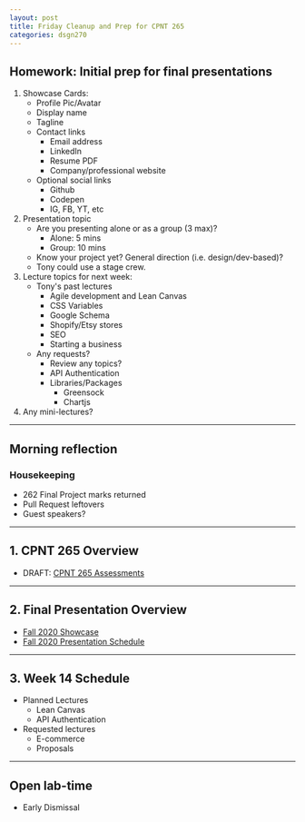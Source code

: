 ```yaml
---
layout: post
title: Friday Cleanup and Prep for CPNT 265
categories: dsgn270
---
```


## Homework: Initial prep for final presentations
1. Showcase Cards:
    - Profile Pic/Avatar
    - Display name
    - Tagline
    - Contact links
        - Email address
        - LinkedIn
        - Resume PDF
        - Company/professional website
    - Optional social links
        - Github
        - Codepen
        - IG, FB, YT, etc
2. Presentation topic
    - Are you presenting alone or as a group (3 max)?
        - Alone: 5 mins
        - Group: 10 mins
    - Know your project yet? General direction (i.e. design/dev-based)?
    - Tony could use a stage crew.
3. Lecture topics for next week:
    - Tony's past lectures
        - Agile development and Lean Canvas
        - CSS Variables
        - Google Schema
        - Shopify/Etsy stores
        - SEO
        - Starting a business
    - Any requests?
        - Review any topics?
        - API Authentication
        - Libraries/Packages
            - Greensock
            - Chartjs
4. Any mini-lectures?

---

## Morning reflection
### Housekeeping
- 262 Final Project marks returned
- Pull Request leftovers
- Guest speakers?

---

## 1. CPNT 265 Overview
- DRAFT: [CPNT 265 Assessments](https://github.com/sait-wbdv/assessments/tree/master/cpnt265)

---

## 2. Final Presentation Overview
- [Fall 2020 Showcase](https://sait-wbdv.github.io/showcase/)
- [Fall 2020 Presentation Schedule](https://sait-wbdv.github.io/finals/)

---

## 3. Week 14 Schedule
- Planned Lectures
    - Lean Canvas
    - API Authentication
- Requested lectures
    - E-commerce
    - Proposals

---

## Open lab-time
- Early Dismissal
